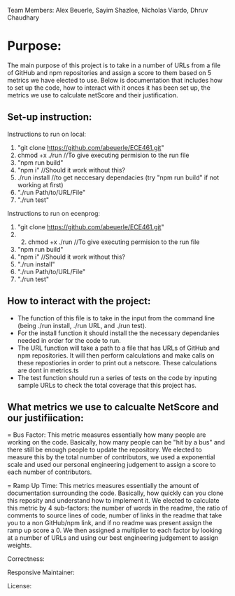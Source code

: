 Team Members: Alex Beuerle, Sayim Shazlee, Nicholas Viardo, Dhruv Chaudhary





# Purpose:
The main purpose of this project is to take in a number of URLs from a file of GitHub and npm repositories and assign 
a score to them based on 5 metrics we have elected to use. Below is documentation that includes how to set up the code,
how to interact with it onces it has been set up, the metrics we use to calculate netScore and their justification. 





## Set-up instruction:
Instructions to run on local:
1) "git clone https://github.com/abeuerle/ECE461.git"
2) chmod +x ./run                                          //To give executing permision to the run file
3) "npm run build"
4) "npm i"                                                 //Should it work without this?
5) ./run install //to get neccesary dependacies (try "npm run build" if not working at first)
6) "./run Path/to/URL/File"
7) "./run test"

Instructions to run on ecenprog:
1) "git clone https://github.com/abeuerle/ECE461.git"
2) 2) chmod +x ./run                                       //To give executing permision to the run file
3) "npm run build"
4) "npm i"                                                 //Should it work without this?
5) "./run install"
6) "./run Path/to/URL/File"
7) "./run test"





## How to interact with the project:
  - The function of this file is to take in the input from the command line (being ./run install, ./run URL, and ./run test).
  - For the install function it should install the the necessary dependanies needed in order for the code to run.
  - The URL function will take a path to a file that has URLs of GitHub and npm repositories. It will then perform calculations
  and make calls on these repostiories in order to print out a netscore. These calculations are dont in metrics.ts
  - The test function should run a series of tests on the code by inputing sample URLs to check the total coverage that this 
  project has.





## What metrics we use to calcualte NetScore and our justifiication:
  = Bus Factor: This metric measures essentially how many people are working on the code. Basically, how many people
  can be "hit by a bus" and there still be enough people to update the repository. We elected to measure this by the total
  number of contributors, we used a exponential scale and used our personal engineering judgement to assign a score to
  each number of contributors. 

  = Ramp Up Time: This metrics measures essentially the amount of documentation surrounding the code. Basically, how
  quickly can you clone this reposity and understand how to implement it. We elected to calculate this metric by 4 sub-factors:
  the number of words in the readme, the ratio of comments to source lines of code, number of links in the readme that take you
  to a non GitHub/npm link, and if no readme was present assign the ramp up score a 0. We then assigned a multiplier to each factor
  by looking at a number of URLs and using our best engineering judgement to assign weights. 

  Correctness:

  Responsive Maintainer:

  License: 
